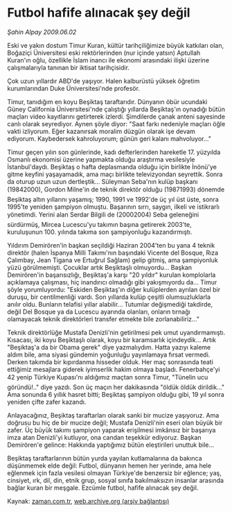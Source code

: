 # Futbol hafife alınacak şey değil

*Şahin Alpay 2009.06.02*

<tr><td class="metin" colspan="2" style="padding-top: 20px; padding-left: 5px; padding-right: 10px;">Eski ve yakın dostum Timur Kuran, kültür tarihçiliğimize büyük katkıları olan, Boğaziçi Üniversitesi eski rektörlerinden (nur içinde yatsın) Aptullah Kuran'ın oğlu, özellikle İslam inancı ile ekonomi arasındaki ilişki üzerine çalışmalarıyla tanınan bir iktisat tarihçisidir.</td></tr><tr><td class="metin" colspan="2" style="padding-top: 20px; padding-left: 5px; padding-right: 10px;"><p>Çok uzun yıllardır ABD'de yaşıyor. Halen kalburüstü yüksek öğretim kurumlarından Duke Üniversitesi'nde profesör.
<p>Timur, tanıdığım en koyu Beşiktaş taraftarıdır. Dünyanın öbür ucundaki Güney California Üniversitesi'nde çalıştığı yıllarda Beşiktaş'ın oynadığı bütün maçları video kayıtlarını getirterek izlerdi. Şimdilerde çanak anteni sayesinde canlı olarak seyrediyor. Aynen şöyle diyor: "Saat farkı nedeniyle maçları öğle vakti izliyorum. Eğer kazanırsak moralim düzgün olarak işe devam ediyorum. Kaybedersek kahroluyorum; günün geri kalanı mahvoluyor..."
<p>Timur geçen yılın son günlerinde, kadı defterlerinden hareketle 17. yüzyılda Osmanlı ekonomisi üzerine yapmakta olduğu araştırma vesilesiyle İstanbul'daydı. Beşiktaş o hafta deplasmanda olduğu için birlikte İnönü'ye gitme keyfini yaşayamadık, ama maçı birlikte televizyondan seyrettik. Sonra da oturup uzun uzun dertleştik... Süleyman Seba'nın kulüp başkanı (19842000), Gordon Milne'in de teknik direktör olduğu (19871993) dönemde Beşiktaş altın yıllarını yaşamış; 1990, 1991 ve 1992'de üç yıl üst üste, sonra 1995'te yeniden şampiyon olmuştu. Başarının sırrı, saygın, ilkeli ve istikrarlı yönetimdi. Yerini alan Serdar Bilgili de (20002004) Seba geleneğini sürdürmüş, Mircea Lucescu'yu takımın başına getirerek 2003'te, kuruluşunun 100. yılında takıma son şampiyonluğu kazandırmıştı.
<p>Yıldırım Demirören'in başkan seçildiği Haziran 2004'ten bu yana 4 teknik direktör (halen İspanya Milli Takımı'nın başındaki Vicente del Bosque, Rıza Çalımbay, Jean Tigana ve Ertuğrul Sağlam) gelip gitmiş, ama şampiyonluk yüzü görülmemişti. Çocuklar artık Beşiktaşlı olmuyordu... Başkan Demirören'in başarısızlığı, Beşiktaş'a karşı "20 yıldır" kurulan komplolarla açıklamaya çalışması, hiç inandırıcı olmadığı gibi yakışmıyordu da... Timur şöyle yorumluyordu: "Eskiden Beşiktaş'ın diğer kulüplerden ayrılan özel bir duruşu, bir centilmenliği vardı. Son yıllarda kulüp çeşitli olumsuzluklarla anılır oldu. Bunların telafisi yıllar alabilir... Tutumlar değişmediği takdirde, değil Del Bosque ya da Lucescu ayarında olanları, onların tırnağı olamayacak teknik direktörleri transfer etmekte bile zorlanabiliriz..."
<p>Teknik direktörlüğe Mustafa Denizli'nin getirilmesi pek umut uyandırmamıştı. Kısacası, iki koyu Beşiktaşlı olarak, koyu bir karamsarlık içindeydik... Artık "Beşiktaş'a da bir Obama gerek" diye yazmalıydım. Hatta yazıyı kaleme aldım bile, ama siyasi gündemin yoğunluğu yayınlamaya fırsat vermedi. Derken takımda bir kıpırdanma hisseder olduk. Her maç sonrasında teati ettiğimiz mesajlara giderek iyimserlik hakim olmaya başladı. Fenerbahçe'yi 42 yenip Türkiye Kupası'nı aldığımız maçtan sonra Timur, "Tünelin ucu göründü!.." diye yazdı. Son üç maçın her dakikasında "öldük öldük dirildik..." Ama sonunda 6 yıllık hasret bitti; Beşiktaş şampiyon olduğu gibi, 19 yıl sonra yeniden çifte zafer kazandı.
<p>Anlayacağınız, Beşiktaş taraftarları olarak sanki bir mucize yaşıyoruz. Ama doğrusu bu hiç de bir mucize değil; Mustafa Denizli'nin eseri olan büyük bir zafer. Üç büyük takımı şampiyon yaparak erişilmesi imkânsız bir başarıya imza atan Denizli'yi kutluyor, ona candan teşekkür ediyoruz. Başkan Demirören'e gelince: Hakkında yaptığımız bütün eleştirileri unuttuk bile...
<p>Beşiktaş taraftarlarının bütün yurda yayılan kutlamalarına da bakınca düşünmemek elde değil: Futbol, dünyanın hemen her yerinde, ama hele eğlenmek için fazla vesilesi olmayan Türkiye'de benzersiz bir eğlence; yaş, cinsiyet, ırk, dil, din, etnik grup, sosyal sınıfa bakılmaksızın insanlar arasında bağlar kuran bir meşgale. Ezcümle futbol, hafife alınacak şey değil. <br/></p></p></p></p></p></p></p></td></tr>

Kaynak: [zaman.com.tr](http://zaman.com.tr/yazar.do?yazino=854207), [web.archive.org (arşiv bağlantısı)](http://web.archive.org/web/20090610231201/http://www.zaman.com.tr:80/yazar.do?yazino=854207)
